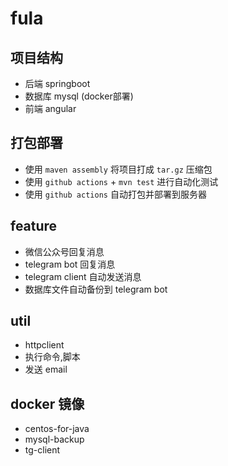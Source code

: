 # fula

## 项目结构

- 后端 springboot
- 数据库 mysql (docker部署) 
- 前端 angular

## 打包部署

- 使用 `maven assembly` 将项目打成 `tar.gz` 压缩包
- 使用 `github actions` + `mvn test` 进行自动化测试
- 使用 `github actions` 自动打包并部署到服务器

## feature

- 微信公众号回复消息
- telegram bot 回复消息
- telegram client 自动发送消息
- 数据库文件自动备份到 telegram bot

## util

- httpclient
- 执行命令,脚本
- 发送 email

## docker 镜像

- centos-for-java
- mysql-backup
- tg-client
